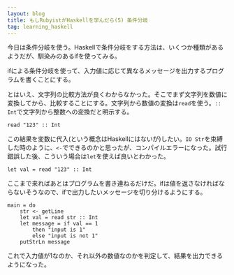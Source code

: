```yaml
---
layout: blog
title: もしRubyistがHaskellを学んだら(5) 条件分岐
tag: learning_haskell
---
```




今日は条件分岐を使う。Haskellで条件分岐をする方法は、いくつか種類があるようだが、馴染みのあるifを使ってみる。

ifによる条件分岐を使って、入力値に応じて異なるメッセージを出力するプログラムを書くことにする。

とはいえ、文字列の比較方法が良くわからなかった。そこでまず文字列を数値に変換してから、比較することにする。文字列から数値の変換は`read`を使う。`:: Int`で文字列から整数への変換だと明示する。

~~~~
read "123" :: Int
~~~~

この結果を変数に代入(という概念はHaskellにはないが)したい。`IO Str`を束縛した時のように、`<-`でできるのかと思ったが、コンパイルエラーになった。試行錯誤した後、こういう場合は`let`を使えば良いとわかった。

~~~~
let val = read "123" :: Int
~~~~

ここまで来ればあとはプログラムを書き連ねるだけだ。ifは値を返さなければならないそうなので、ifで出力したいメッセージを切り分けるようにする。

~~~~
main = do
	str <- getLine
	let val = read str :: Int
	let message = if val == 1
		then "input is 1"
		else "input is not 1"
	putStrLn message
~~~~

これで入力値が1なのか、それ以外の数値なのかを判定して、結果を出力できるようになった。
